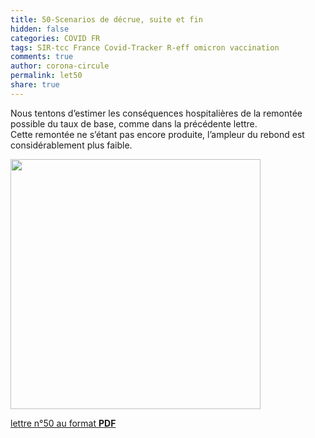 ```yaml
---
title: 50-Scenarios de décrue, suite et fin
hidden: false
categories: COVID FR
tags: SIR-tcc France Covid-Tracker R-eff omicron vaccination
comments: true
author: corona-circule
permalink: let50
share: true
---
```


<link rel="stylesheet" href="../assets/css/style.css">

Nous tentons d’estimer les conséquences hospitalières de la remontée possible du taux de base, comme dans la précédente lettre.<br/>
Cette remontée ne s’étant pas encore produite, l’ampleur du rebond est considérablement plus faible.<br/>

<img src='/lettres/images/img-50.png' width='400px'/>

[lettre n°50 au format __PDF__](/lettres/resources/pdf/lettre-50.pdf)

